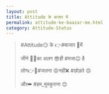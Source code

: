 ```yaml
---
layout: post
title: Attitude के बाजार में 
permalink: attitude-ke-baazar-me.html
category: Attitude-Status
---
```

> #Attitude😏 के 👉#बाजार 🌆में 
> 
> जीने 🚶🏻का अलग 😎ही #मजा😉 है
> 
> लोग👉👦#जलना 😡नहीं❌ #छोड़ते 😠
> 
> और➡ #हम_मुस्कुराना 😊

